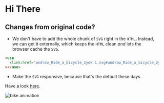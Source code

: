 # Hi There

## Changes from original code?

- We don't have to add the whole chunk of `SVG` right in the `HTML`. Instead, we can get it externally, which keeps the `HTML` clean _and_ lets the browser cache the `SVG`.

```html
<use
  xlink:href="undraw_Ride_a_bicycle_2yok 1.svg#undraw_Ride_a_bicycle_2yok 1"
></use>
```

- Make the `SVG` responsive, because that's the default these days.

Have a look [here](https://antibland.github.io/bikeboy/).

![bike animation][cover]

[cover]: https://raw.githubusercontent.com/antibland/bikeboy/master/bikeboy.gif
